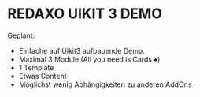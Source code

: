 # REDAXO UIKIT 3 DEMO

Geplant: 

- Einfache auf Uikit3 aufbauende Demo. 
- Maximal 3 Module (All you need is Cards ♠️) 
- 1 Template 
- Etwas Content
- Möglichst wenig Abhängigkeiten zu anderen AddOns



